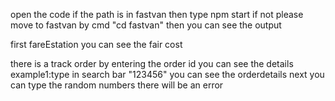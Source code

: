 open the code if the path is in fastvan then type npm start if not please move to fastvan by cmd "cd fastvan"
then you can see the output 

first fareEstation you can see the fair cost

there is a track order by entering the order id you can see the details  example1:type in search bar "123456" you can see the orderdetails 
 next you can type the random numbers there will be an error 

 

